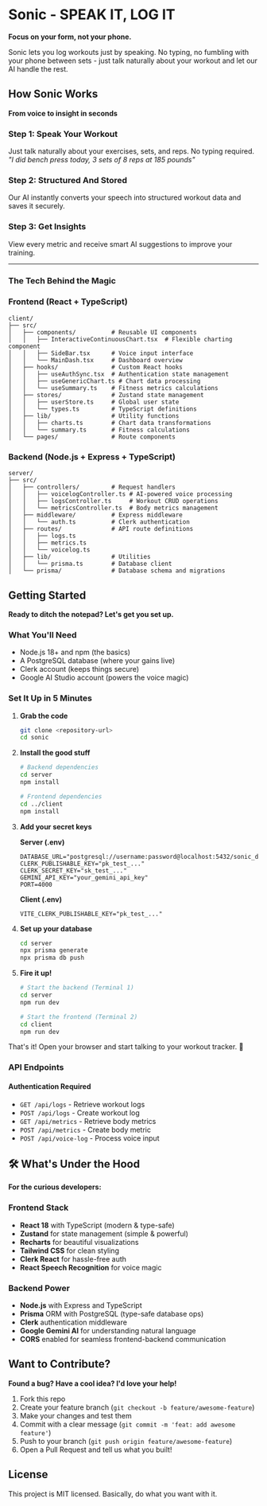 # Sonic - SPEAK IT, LOG IT

**Focus on your form, not your phone.**

Sonic lets you log workouts just by speaking. No typing, no fumbling with your phone between sets - just talk naturally about your workout and let our AI handle the rest.

## How Sonic Works

**From voice to insight in seconds**

### Step 1: Speak Your Workout

Just talk naturally about your exercises, sets, and reps. No typing required.
_"I did bench press today, 3 sets of 8 reps at 185 pounds"_

### Step 2: Structured And Stored

Our AI instantly converts your speech into structured workout data and saves it securely.

### Step 3: Get Insights

View every metric and receive smart AI suggestions to improve your training.

---

### The Tech Behind the Magic

### Frontend (React + TypeScript)

```
client/
├── src/
│   ├── components/          # Reusable UI components
│   │   ├── InteractiveContinuousChart.tsx  # Flexible charting component
│   │   ├── SideBar.tsx      # Voice input interface
│   │   └── MainDash.tsx     # Dashboard overview
│   ├── hooks/               # Custom React hooks
│   │   ├── useAuthSync.tsx  # Authentication state management
│   │   ├── useGenericChart.ts # Chart data processing
│   │   └── useSummary.ts    # Fitness metrics calculations
│   ├── stores/              # Zustand state management
│   │   ├── userStore.ts     # Global user state
│   │   └── types.ts         # TypeScript definitions
│   ├── lib/                 # Utility functions
│   │   ├── charts.ts        # Chart data transformations
│   │   └── summary.ts       # Fitness calculations
│   └── pages/               # Route components
```

### Backend (Node.js + Express + TypeScript)

```
server/
├── src/
│   ├── controllers/         # Request handlers
│   │   ├── voicelogController.ts # AI-powered voice processing
│   │   ├── logsController.ts     # Workout CRUD operations
│   │   └── metricsController.ts  # Body metrics management
│   ├── middleware/          # Express middleware
│   │   └── auth.ts          # Clerk authentication
│   ├── routes/              # API route definitions
│   │   ├── logs.ts
│   │   ├── metrics.ts
│   │   └── voicelog.ts
│   ├── lib/                 # Utilities
│   │   └── prisma.ts        # Database client
│   └── prisma/              # Database schema and migrations
```

## Getting Started

**Ready to ditch the notepad? Let's get you set up.**

### What You'll Need

- Node.js 18+ and npm (the basics)
- A PostgreSQL database (where your gains live)
- Clerk account (keeps things secure)
- Google AI Studio account (powers the voice magic)

### Set It Up in 5 Minutes

1. **Grab the code**

   ```bash
   git clone <repository-url>
   cd sonic
   ```

2. **Install the good stuff**

   ```bash
   # Backend dependencies
   cd server
   npm install

   # Frontend dependencies
   cd ../client
   npm install
   ```

3. **Add your secret keys**

   **Server (.env)**

   ```env
   DATABASE_URL="postgresql://username:password@localhost:5432/sonic_db"
   CLERK_PUBLISHABLE_KEY="pk_test_..."
   CLERK_SECRET_KEY="sk_test_..."
   GEMINI_API_KEY="your_gemini_api_key"
   PORT=4000
   ```

   **Client (.env)**

   ```env
   VITE_CLERK_PUBLISHABLE_KEY="pk_test_..."
   ```

4. **Set up your database**

   ```bash
   cd server
   npx prisma generate
   npx prisma db push
   ```

5. **Fire it up!**

   ```bash
   # Start the backend (Terminal 1)
   cd server
   npm run dev

   # Start the frontend (Terminal 2)
   cd client
   npm run dev
   ```

That's it! Open your browser and start talking to your workout tracker. 🎉

### API Endpoints

#### Authentication Required

- `GET /api/logs` - Retrieve workout logs
- `POST /api/logs` - Create workout log
- `GET /api/metrics` - Retrieve body metrics
- `POST /api/metrics` - Create body metric
- `POST /api/voice-log` - Process voice input

## 🛠️ What's Under the Hood

**For the curious developers:**

### Frontend Stack

- **React 18** with TypeScript (modern & type-safe)
- **Zustand** for state management (simple & powerful)
- **Recharts** for beautiful visualizations
- **Tailwind CSS** for clean styling
- **Clerk React** for hassle-free auth
- **React Speech Recognition** for voice magic

### Backend Power

- **Node.js** with Express and TypeScript
- **Prisma** ORM with PostgreSQL (type-safe database ops)
- **Clerk** authentication middleware
- **Google Gemini AI** for understanding natural language
- **CORS** enabled for seamless frontend-backend communication

## Want to Contribute?

**Found a bug? Have a cool idea? I'd love your help!**

1. Fork this repo
2. Create your feature branch (`git checkout -b feature/awesome-feature`)
3. Make your changes and test them
4. Commit with a clear message (`git commit -m 'feat: add awesome feature'`)
5. Push to your branch (`git push origin feature/awesome-feature`)
6. Open a Pull Request and tell us what you built!

## License

This project is MIT licensed. Basically, do what you want with it.
